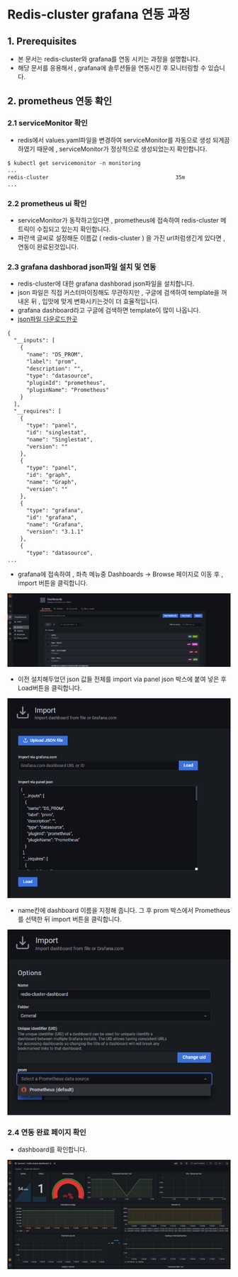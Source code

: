 # Redis-cluster grafana 연동 과정
## 1. Prerequisites
- 본 문서는 redis-cluster와 grafana를 연동 시키는 과정을 설명합니다.
- 해당 문서를 응용해서 , grafana에 솔루션들을 연동시킨 후 모니터링할 수 있습니다.
## 2. prometheus 연동 확인
### 2.1 serviceMonitor 확인
- redis에서 values.yaml파일을 변경하여 serviceMonitor를 자동으로 생성 되게끔 하였기 때문에 , serviceMonitor가 정상적으로 생성되었는지 확인합니다.
```
$ kubectl get servicemonitor -n monitoring
...
redis-cluster                                        35m
...
```
### 2.2 prometheus ui 확인
- serviceMonitor가 동작하고있다면 , prometheus에 접속하여 redis-cluster 메트릭이 수집되고 있는지 확인합니다.
- 파란색 글씨로 설정해둔 이름값 ( redis-cluster ) 을 가진 url처럼생긴게 있다면 , 연동이 완료된것입니다.


### 2.3 grafana dashborad json파일 설치 및 연동
- redis-cluster에 대한 grafana dashborad json파일을 설치합니다.
- json 파일은 직접 커스터마이징해도 무관하지만 , 구글에 검색하여 template을 꺼내온 뒤 , 입맛에 맞게 변화시키는것이 더 효율적입니다. 
- grafana dashboard라고 구글에 검색하면 template이 많이 나옵니다.
- [json파일 다운로드한곳](https://grafana.com/grafana/dashboards/763)
```
{
  "__inputs": [
    {
      "name": "DS_PROM",
      "label": "prom",
      "description": "",
      "type": "datasource",
      "pluginId": "prometheus",
      "pluginName": "Prometheus"
    }
  ],
  "__requires": [
    {
      "type": "panel",
      "id": "singlestat",
      "name": "Singlestat",
      "version": ""
    },
    {
      "type": "panel",
      "id": "graph",
      "name": "Graph",
      "version": ""
    },
    {
      "type": "grafana",
      "id": "grafana",
      "name": "Grafana",
      "version": "3.1.1"
    },
    {
      "type": "datasource",
...

```
- grafana에 접속하여 , 좌측 메뉴중 Dashboards -> Browse 페이지로 이동 후 , import 버튼을 클릭합니다.

![das-1][das-1]

[das-1]:./images/das-1.PNG

- 이전 설치해두었던 json 값들 전체를 import via panel json 박스에 붙여 넣은 후 Load버튼을 클릭합니다.

![das-2][das-2]

[das-2]:./images/das-2.PNG

- name칸에 dashboard 이름을 지정해 줍니다. 그 후 prom 박스에서 Prometheus 를 선택한 뒤 import 버튼을 클릭합니다.

![das-3][das-3]

[das-3]:./images/das-3.PNG

### 2.4 연동 완료 페이지 확인
- dashboard를 확인합니다.

![das-4][das-4]

[das-4]:./images/das-4.PNG
